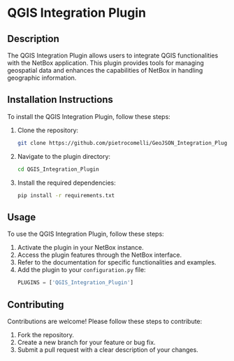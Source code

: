 # QGIS Integration Plugin

## Description
The QGIS Integration Plugin allows users to integrate QGIS functionalities with the NetBox application. This plugin provides tools for managing geospatial data and enhances the capabilities of NetBox in handling geographic information.

## Installation Instructions
To install the QGIS Integration Plugin, follow these steps:
1. Clone the repository:
   ```bash
   git clone https://github.com/pietrocomelli/GeoJSON_Integration_Plugin.git
   ```
2. Navigate to the plugin directory:
   ```bash
   cd QGIS_Integration_Plugin
   ```
3. Install the required dependencies:
   ```bash
   pip install -r requirements.txt
   ```

## Usage
To use the QGIS Integration Plugin, follow these steps:
1. Activate the plugin in your NetBox instance.
2. Access the plugin features through the NetBox interface.
3. Refer to the documentation for specific functionalities and examples.
4. Add the plugin to your `configuration.py` file:
   ```python
   PLUGINS = ['QGIS_Integration_Plugin']
   ```

## Contributing
Contributions are welcome! Please follow these steps to contribute:
1. Fork the repository.
2. Create a new branch for your feature or bug fix.
3. Submit a pull request with a clear description of your changes.
